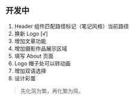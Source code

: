 ## 开发中

1. Header 组件匹配路径标记（笔记风格）当前路径
2. 换新 Logo [√]
3. 增加文章功能
4. 增加摄影作品展示区域
5. 填写 About 页面
6. Logo 帽子处可以转动画
7. 增加双语选择
8. 设计彩蛋

> 先化简为繁，再化繁为简。
